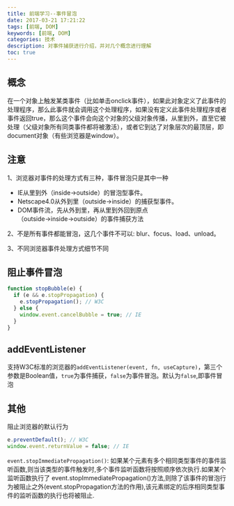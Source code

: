 ```yaml
---
title: 前端学习--事件冒泡
date: 2017-03-21 17:21:22
tags: [前端, DOM]
keywords: [前端, DOM]
categories: 技术
description: 对事件捕获进行介绍，并对几个概念进行理解
toc: true
---
```

## 概念
在一个对象上触发某类事件（比如单击onclick事件），如果此对象定义了此事件的处理程序，那么此事件就会调用这个处理程序，如果没有定义此事件处理程序或者事件返回true，那么这个事件会向这个对象的父级对象传播，从里到外，直至它被处理（父级对象所有同类事件都将被激活），或者它到达了对象层次的最顶层，即document对象（有些浏览器是window）。

## 注意
1、浏览器对事件的处理方式有三种，事件冒泡只是其中一种
  * IE从里到外（inside→outside）的冒泡型事件。
  * Netscape4.0从外到里（outside→inside）的捕获型事件。
  * DOM事件流，先从外到里，再从里到外回到原点（outside→inside→outside）的事件捕获方法

2、不是所有事件都能冒泡，这几个事件不可以: blur、focus、load、unload。

3、不同浏览器事件处理方式细节不同

## 阻止事件冒泡
```javascript
function stopBubble(e) {
  if (e && e.stopPropagation) {
    e.stopPropagation(); // W3C
  } else {
    window.event.cancelBubble = true; // IE
  }
}
```

## addEventListener
支持W3C标准的浏览器的`addEventListener(event, fn, useCapture)`，第三个参数是Boolean值，`true`为事件捕获，`false`为事件冒泡。默认为`false`,即事件冒泡

## 其他
阻止浏览器的默认行为
```javascript
e.preventDefault(); // W3C
window.event.returnValue = false; // IE
```
`event.stopImmediatePropagation()`:
如果某个元素有多个相同类型事件的事件监听函数,则当该类型的事件触发时,多个事件监听函数将按照顺序依次执行.如果某个监听函数执行了 event.stopImmediatePropagation()方法,则除了该事件的冒泡行为被阻止之外(event.stopPropagation方法的作用),该元素绑定的后序相同类型事件的监听函数的执行也将被阻止.
